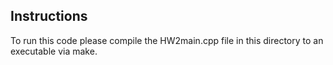 ## Instructions

To run this code please compile the HW2main.cpp file in this directory to an executable via make.
